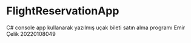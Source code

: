 # FlightReservationApp
C# console app kullanarak yazılmış uçak bileti satın alma programı
Emir Çelik 20220108049
